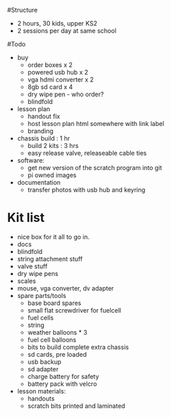 #Structure

* 2 hours, 30 kids, upper KS2
* 2 sessions per day at same school

#Todo

* buy
    * order boxes x 2
    * powered usb hub x 2
    * vga hdmi converter x 2
    * 8gb sd card x 4
    * dry wipe pen - who order?
    * blindfold
* lesson plan 
    * handout fix
    * host lesson plan html somewhere with link label
    * branding
* chassis build : 1 hr
    * build 2 kits : 3 hrs
    * easy release valve, releaseable cable ties
* software:
    * get new version of the scratch program into git
    * pi owned images
* documentation
    * transfer photos with usb hub and keyring

# Kit list

* nice box for it all to go in.
* docs
* blindfold
* string attachment stuff
* valve stuff
* dry wipe pens
* scales
* mouse, vga converter, dv adapter
* spare parts/tools
    * base board spares
    * small flat screwdriver for fuelcell
    * fuel cells
    * string
    * weather balloons * 3
    * fuel cell balloons
    * bits to build complete extra chassis
    * sd cards, pre loaded
    * usb backup
    * sd adapter
    * charge battery for safety
    * battery pack with velcro
* lesson materials:
    * handouts
    * scratch bits printed and laminated
